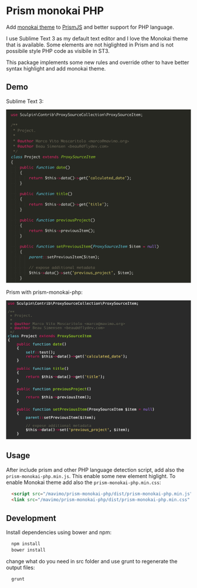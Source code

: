 # Prism monokai PHP

Add [monokai theme](http://www.monokai.nl/blog/2006/07/15/textmate-color-theme/) to [PrismJS](http://prismjs.com) and better support for PHP language.

I use Sublime Text 3 as my default text editor and I love the Monokai theme that
is available. Some elements are not higlighted in Prism and is not possibile style
PHP code as visibile in ST3.

This package implements some new rules and override other to have better syntax
highlight and add monokai theme.

## Demo

Sublime Text 3:

![monokai ST3](demo/monokai-st3.png)

Prism with prism-monokai-php:

![monokai Prism](demo/monokai-prism.png)

## Usage

After include prism and other PHP language detection script, add also the ```prism-monokai-php.min.js```. This enable some new element higlight. To enable Monokai theme add also the ```prism-monokai-php.min.css```:

```html
  <script src="/mavimo/prism-monokai-php/dist/prism-monokai-php.min.js" />
  <link src="/mavimo/prism-monokai-php/dist/prism-monokai-php.min.css" />
```

## Development

Install dependencies using bower and npm:

```bash
  npm install
  bower install
```
change what do you need in src folder and use grunt to regenerate the output files:

```bash
  grunt
```
